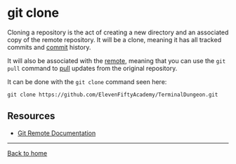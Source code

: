 # git clone

Cloning a repository is the act of creating a new directory and an associated copy of the remote repository. It will be a clone, meaning it has all tracked commits and [commit](./Commit.md) history.

It will also be associated with the [remote](./Remote.md), meaning that you can use the `git pull` command to [pull](./Pull.md) updates from the original repository.

It can be done with the `git clone` command seen here:

```
git clone https://github.com/ElevenFiftyAcademy/TerminalDungeon.git
```

## Resources

- [Git Remote Documentation](https://git-scm.com/docs/git-clone)

---

[Back to home](../README.md)
